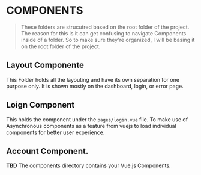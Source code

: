 # COMPONENTS

> These folders are strucutred based on the root folder of the project.
The reason for this is it can get confusing to navigate Components inside of a folder.
So to make sure they're organized, I will be basing it on the root folder of the
project.


## Layout Componente
This Folder holds all the layouting and have its own separation for one purpose only.
It is shown mostly on the dashboard, login, or error page.

## Loign Component
This holds the component under the `pages/login.vue` file. To make use of Asynchronous
components as a feature from vuejs to load individual components for better user
experience.

## Account Component.
**TBD**
The components directory contains your Vue.js Components.

